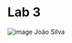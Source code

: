 # Lab 3
![image](https://github.com/user-attachments/assets/95641a95-06fe-4c9d-bef6-2e045b44792c)
João Silva
